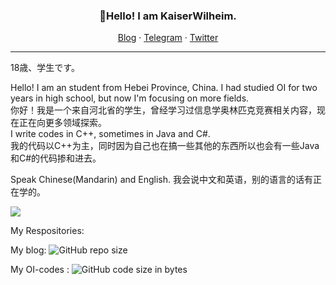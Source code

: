 <h3 align="center">👋Hello! I am KaiserWilheim.</h3>

<p align="center">
<a href="https://kaiserwilheim.github.io">Blog</a>
·
<a href="https://t.me/KaiserWilheim">Telegram</a>
·
<a href="https://twitter.com/nanyangliuziji">Twitter</a>
</p>

---

18歳、学生です。

Hello! I am an student from Hebei Province, China. I had studied OI for two years in high school, but now I'm focusing on more fields.<br>
你好！我是一个来自河北省的学生，曾经学习过信息学奥林匹克竞赛相关内容，现在正在向更多领域探索。<br>
I write codes in C++, sometimes in Java and C#.<br>
我的代码以C++为主，同时因为自己也在搞一些其他的东西所以也会有一些Java和C#的代码掺和进去。

Speak Chinese(Mandarin) and English.<be>
我会说中文和英语，别的语言的话有正在学的。

![](https://github-readme-stats.vercel.app/api/top-langs?username=KaiserWilheim&hide_border=true&theme=default&exclude_repo=kaiserwilheim.github.io,mayn-main-blog&card_width=800)

My Respositories: 

My blog:
![GitHub repo size](https://img.shields.io/github/repo-size/kaiserwilheim/kaiserwilheim.github.io?style=for-the-badge) 

My OI-codes :
![GitHub code size in bytes](https://img.shields.io/github/languages/code-size/kaiserwilheim/OIcodes?color=red&style=for-the-badge)



<!--
**KaiserWilheim/KaiserWilheim** is a ✨ _special_ ✨ repository because its `README.md` (this file) appears on your GitHub profile.

Here are some ideas to get you started:

- 🔭 I’m currently working on ...
- 🌱 I’m currently learning ...
- 👯 I’m looking to collaborate on ...
- 🤔 I’m looking for help with ...
- 💬 Ask me about ...
- 📫 How to reach me: ...
- 😄 Pronouns: ...
- ⚡ Fun fact: ...
-->
